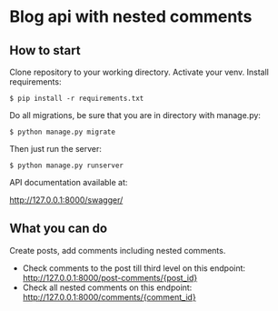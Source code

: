 # Blog api with nested comments

## How to start

Clone repository to your working directory.
Activate your venv.
Install requirements:

`$ pip install -r requirements.txt`

Do all migrations, be sure that you are in directory with manage.py:

`$ python manage.py migrate`

Then just run the server:

`$ python manage.py runserver`

API documentation available at:

<http://127.0.0.1:8000/swagger/>

## What you can do

Create posts, add comments including nested comments.

- Check comments to the post till third level on this endpoint: <http://127.0.0.1:8000/post-comments/{post_id}>
- Check all nested comments on this endpoint: <http://127.0.0.1:8000/comments/{comment_id}>